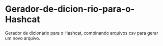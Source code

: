 # Gerador-de-dicion-rio-para-o-Hashcat
Gerador de dicionário para o Hashcat, combinando arquivos csv para gerar um novo arquivo.
